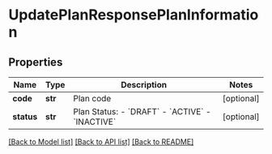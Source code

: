 # UpdatePlanResponsePlanInformation

## Properties
Name | Type | Description | Notes
------------ | ------------- | ------------- | -------------
**code** | **str** | Plan code  | [optional] 
**status** | **str** | Plan Status:  - &#x60;DRAFT&#x60;  - &#x60;ACTIVE&#x60;  - &#x60;INACTIVE&#x60;  | [optional] 

[[Back to Model list]](../README.md#documentation-for-models) [[Back to API list]](../README.md#documentation-for-api-endpoints) [[Back to README]](../README.md)


